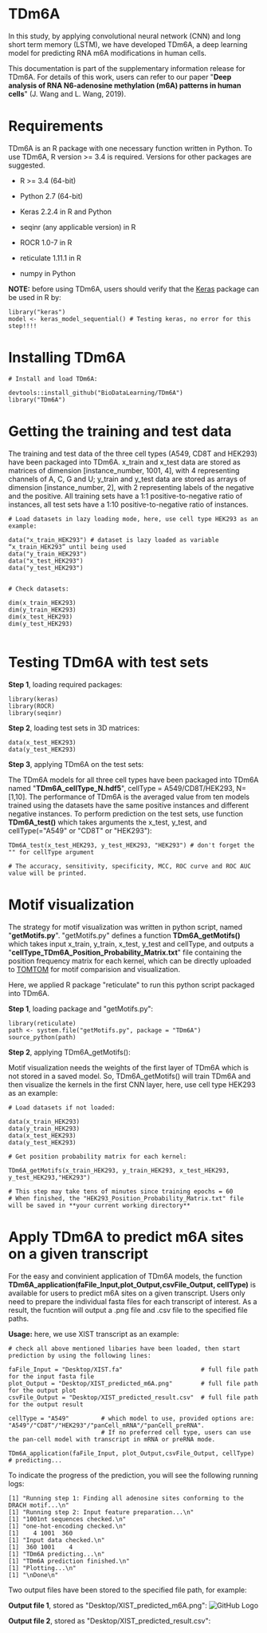 # TDm6A
In this study, by applying convolutional neural network (CNN) and long short term memory (LSTM), we have developed TDm6A, a deep learning model for predicting RNA m6A modifications in human cells.   

This documentation is part of the supplementary information release for TDm6A. For details of this work, users can refer to our paper "**Deep analysis of RNA N6-adenosine methylation (m6A) patterns in human cells**" (J. Wang  and L. Wang, 2019). 

# Requirements 
TDm6A is an R package with one necessary function written in Python. To use TDm6A, R version >= 3.4 is required. Versions for other packages are suggested. 

- R >= 3.4 (64-bit)

- Python 2.7 (64-bit)

- Keras 2.2.4 in R and Python

- seqinr (any applicable version) in R

- ROCR 1.0-7 in R

- reticulate 1.11.1 in R

- numpy in Python

**NOTE:** before using TDm6A, users should verify that the [Keras](https://keras.rstudio.com) package can be used in R by:
```
library("keras")
model <- keras_model_sequential() # Testing keras, no error for this step!!!!
```

# Installing TDm6A 
``` 
# Install and load TDm6A: 

devtools::install_github("BioDataLearning/TDm6A") 
library("TDm6A") 
``` 

# Getting the training and test data 
The training and test data of the three cell types (A549, CD8T and HEK293) have been packaged into TDm6A. x_train and x_test data are stored as matrices of dimension [instance_number, 1001, 4], with 4 representing channels of A, C, G and U; y_train and y_test data are stored as arrays of dimension [instance_number, 2], with 2 representing labels of the negative and the positive. All training sets have a 1:1 positive-to-negative ratio of instances, all test sets have a 1:10 positive-to-negative ratio of instances.

``` 
# Load datasets in lazy loading mode, here, use cell type HEK293 as an example:

data("x_train_HEK293") # dataset is lazy loaded as variable “x_train_HEK293” until being used
data("y_train_HEK293")
data("x_test_HEK293")  
data("y_test_HEK293") 


# Check datasets:

dim(x_train_HEK293) 
dim(y_train_HEK293) 
dim(x_test_HEK293) 
dim(y_test_HEK293)


``` 


# Testing TDm6A with test sets 
**Step 1**, loading required packages: 

``` 
library(keras) 
library(ROCR) 
library(seqinr)
``` 
**Step 2**, loading test sets in 3D matrices: 

```  
data(x_test_HEK293)
data(y_test_HEK293) 
``` 
**Step 3**, applying TDm6A on the test sets: 

The TDm6A models for all three cell types have been packaged into TDm6A named "**TDm6A_cellType_N.hdf5**", cellType = A549/CD8T/HEK293, N=[1,10]. The performance of TDm6A is the averaged value from ten models trained using the datasets have the same positive instances and different negative instances. To perform prediction on the test sets, use function **TDm6A_test()** which takes arguments the x_test, y_test, and cellType(="A549" or "CD8T" or "HEK293"): 

``` 
TDm6A_test(x_test_HEK293, y_test_HEK293, "HEK293") # don't forget the "" for cellType argument 

# The accuracy, sensitivity, specificity, MCC, ROC curve and ROC AUC value will be printed. 
``` 

# Motif visualization 
The strategy for motif visualization was written in python script, named "**getMotifs.py**". "getMotifs.py" defines a function **TDm6A_getMotifs()** which takes input x_train, y_train, x_test, y_test and cellType, and outputs a "**cellType_TDm6A_Position_Probability_Matrix.txt**" file containing the position frequency matrix for each kernel, which can be directly uploaded to [TOMTOM](http://meme-suite.org/tools/tomtom) for motif comparision and visualization. 

Here, we applied R package "reticulate" to run this python script packaged into TDm6A. 

**Step 1**, loading package and "getMotifs.py": 

``` 
library(reticulate) 
path <- system.file("getMotifs.py", package = "TDm6A")
source_python(path) 
``` 
**Step 2**, applying TDm6A_getMotifs(): 

Motif visualization needs the weights of the first layer of TDm6A which is not stored in a saved model. So, TDm6A_getMotifs() will train TDm6A and then visualize the kernels in the first CNN layer, here, use cell type HEK293 as an example:

``` 
# Load datasets if not loaded: 

data(x_train_HEK293) 
data(y_train_HEK293) 
data(x_test_HEK293) 
data(y_test_HEK293) 
```

```
# Get position probability matrix for each kernel: 

TDm6A_getMotifs(x_train_HEK293, y_train_HEK293, x_test_HEK293, y_test_HEK293,"HEK293") 

# This step may take tens of minutes since training epochs = 60
# When finished, the "HEK293_Position_Probability_Matrix.txt" file will be saved in **your current working directory** 
``` 

# Apply TDm6A to predict m6A sites on a given transcript 
For the easy and convinient application of TDm6A models, the function **TDm6A_application(faFile_Input,plot_Output,csvFile_Output, cellType)** is available for users to predict m6A sites on a given transcript. Users only need to prepare the individual fasta files for each transcript of interest. As a result, the fucntion will output a .png file and .csv file to the specified file paths.

**Usage:** here, we use XIST transcript as an example:

```
# check all above mentioned libaries have been loaded, then start prediction by using the following lines:

faFile_Input = "Desktop/XIST.fa"                      # full file path for the input fasta file
plot_Output = "Desktop/XIST_predicted_m6A.png"        # full file path for the output plot   
csvFile_Output = "Desktop/XIST_predicted_result.csv"  # full file path for the output result

cellType = "A549"         # which model to use, provided options are: "A549"/"CD8T"/"HEK293"/"panCell_mRNA"/"panCell_preRNA".
                          # If no preferred cell type, users can use the pan-cell model with transcript in mRNA or preRNA mode.

TDm6A_application(faFile_Input, plot_Output,csvFile_Output, cellType)   # predicting...
```

To indicate the progress of the prediction, you will see the following running logs:
```
[1] "Running step 1: Finding all adenosine sites conforming to the DRACH motif...\n"
[1] "Running step 2: Input feature preparation...\n"
[1] "1001nt sequences checked.\n"
[1] "one-hot-encoding checked.\n"
[1]    4 1001  360
[1] "Input data checked.\n"
[1]  360 1001    4
[1] "TDm6A predicting...\n"
[1] "TDm6A prediction finished.\n"
[1] "Plotting...\n"
[1] "\nDone\n"
```

Two output files have been stored to the specified file path, for example:

**Output file 1**, stored as "Desktop/XIST_predicted_m6A.png":
![GitHub Logo](/example/)

**Output file 2**, stored as "Desktop/XIST_predicted_result.csv":



